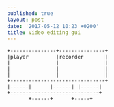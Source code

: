 ```yaml
---
published: true
layout: post
date: '2017-05-12 10:23 +0200'
title: Video editing gui
---
```

    +---------------+---------------+
    |player         |recorder       |
    |               |               |
    |               |               |
    |               |               |
    +-------------------------------+
    |------|      |------| |------|
    +-----------------------------+
           +------+      +-----+
                      
                      
                      
